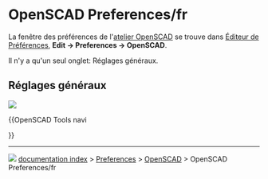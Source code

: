 # OpenSCAD Preferences/fr
La fenêtre des préférences de l\'[atelier OpenSCAD](OpenSCAD_Workbench/fr.md) se trouve dans [Éditeur de Préférences](Preferences_Editor/fr.md), **Edit → Preferences → OpenSCAD**.

Il n\'y a qu\'un seul onglet: Réglages généraux.

## Réglages généraux 

![](images/Preference_OpenSCAD_Tab_01.png )


{{OpenSCAD Tools navi

}}



---
![](images/Button_right.svg) [documentation index](../README.md) > [Preferences](Category_Preferences.md) > [OpenSCAD](OpenSCAD_Workbench.md) > OpenSCAD Preferences/fr
